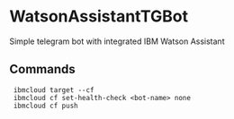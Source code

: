 # WatsonAssistantTGBot
Simple telegram bot with integrated IBM Watson Assistant

## Commands
```
 ibmcloud target --cf
 ibmcloud cf set-health-check <bot-name> none
 ibmcloud cf push
```
